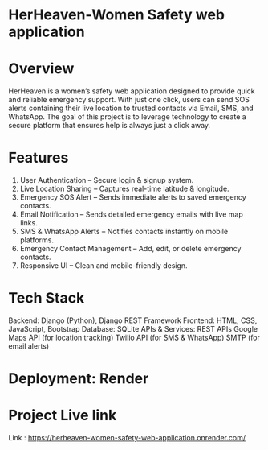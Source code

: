 # HerHeaven-Women Safety web application

# Overview

HerHeaven is a women’s safety web application designed to provide quick and reliable emergency support. With just one click, users can send SOS alerts containing their live location to trusted contacts via Email, SMS, and WhatsApp.
The goal of this project is to leverage technology to create a secure platform that ensures help is always just a click away.

# Features

1. User Authentication – Secure login & signup system.
2. Live Location Sharing – Captures real-time latitude & longitude.
3. Emergency SOS Alert – Sends immediate alerts to saved emergency contacts.
4. Email Notification – Sends detailed emergency emails with live map links.
5. SMS & WhatsApp Alerts – Notifies contacts instantly on mobile platforms.
6. Emergency Contact Management – Add, edit, or delete emergency contacts.
7. Responsive UI – Clean and mobile-friendly design.

# Tech Stack

Backend: Django (Python), Django REST Framework
Frontend: HTML, CSS, JavaScript, Bootstrap
Database: SQLite
APIs & Services:
REST APIs
Google Maps API (for location tracking)
Twilio API (for SMS & WhatsApp)
SMTP (for email alerts)

# Deployment: Render 
# Project Live link
Link : https://herheaven-women-safety-web-application.onrender.com/



